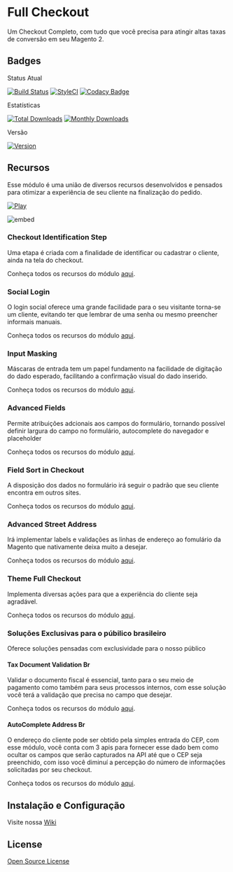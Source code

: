 # Full Checkout

Um Checkout Completo, com tudo que você precisa para atingir altas taxas de conversão em seu Magento 2.

## Badges

Status Atual

[![Build Status](https://app.travis-ci.com/elisei/full-checkout.svg?branch=Magento%402.4)](https://app.travis-ci.com/elisei/full-checkout)
[![StyleCI](https://styleci.io/repos/187421346/shield)](https://styleci.io/repos/187421346)
[![Codacy Badge](https://app.codacy.com/project/badge/Grade/5af1a61cc6674545be65ea6d23a6a01d)](https://www.codacy.com/app/elisei/full-checkout?utm_source=github.com&amp;utm_medium=referral&amp;utm_content=elisei/full-checkout&amp;utm_campaign=Badge_Grade)

Estatísticas

[![Total Downloads](https://poser.pugx.org/o2ti/full-checkout/downloads)](https://packagist.org/packages/o2ti/full-checkout)
[![Monthly Downloads](https://poser.pugx.org/o2ti/full-checkout/d/monthly)](https://packagist.org/packages/o2ti/full-checkout)

Versão

[![Version](https://poser.pugx.org/o2ti/full-checkout/version)](//packagist.org/packages/o2ti/full-checkout)

## Recursos

Esse módulo é uma união de diversos recursos desenvolvidos e pensados para otimizar a experiência de seu cliente na finalização do pedido.


[![Play](https://user-images.githubusercontent.com/1786389/144893098-0888dc0c-da46-44c8-9a39-00530ecfb56f.png)](https://youtu.be/Blk8yt2DpDs "Full Checkout - V2")


![embed]()


### Checkout Identification Step

Uma etapa é criada com a finalidade de identificar ou cadastrar o cliente, ainda na tela do checkout.

Conheça todos os recursos do módulo [aqui](https://github.com/elisei/checkout-identification-step).

### Social Login

O login social oferece uma grande facilidade para o seu visitante torna-se um cliente, evitando ter que lembrar de uma senha ou mesmo preencher informais manuais.

Conheça todos os recursos do módulo [aqui](https://github.com/elisei/social-login).

### Input Masking

Máscaras de entrada tem um papel fundamento na facilidade de digitação do dado esperado, facilitando a confirmação visual do dado inserido.

Conheça todos os recursos do módulo [aqui](https://github.com/elisei/input-masking).

### Advanced Fields

Permite atribuições adcionais aos campos do formulário, tornando possível definir largura do campo no formulário, autocomplete do navegador e placeholder

Conheça todos os recursos do módulo [aqui](https://github.com/elisei/advanced-fields-checkout).

### Field Sort in Checkout

A disposição dos dados no formulário irá seguir o padrão que seu cliente encontra em outros sites.

Conheça todos os recursos do módulo [aqui](https://github.com/elisei/field-sort-in-checkout).

### Advanced Street Address

Irá implementar labels e validações as linhas de endereço ao fomulário da Magento que nativamente deixa muito a desejar.

Conheça todos os recursos do módulo [aqui](https://github.com/elisei/advanced-street-address).

### Theme Full Checkout

Implementa diversas ações para que a experiência do cliente seja agradável.

Conheça todos os recursos do módulo [aqui](https://github.com/elisei/theme-full-checkout).

### Soluções Exclusivas para o púbilico brasileiro

Oferece soluções pensadas com exclusividade para o nosso público

#### Tax Document Validation Br

Validar o documento fiscal é essencial, tanto para o seu meio de pagamento como também para seus processos internos, com esse solução você terá a validação que precisa no campo que desejar.

Conheça todos os recursos do módulo [aqui](https://github.com/elisei/tax-document-validation-br).

#### AutoComplete Address Br

O endereço do cliente pode ser obtido pela simples entrada do CEP, com esse módulo, você conta com 3 apis para fornecer esse dado bem como ocultar os campos que serão capturados na API até que o CEP seja preenchido, com isso você diminuí a percepção do número de informações solicitadas por seu checkout.

Conheça todos os recursos do módulo [aqui](https://github.com/elisei/auto-complete-address-br).

## Instalação e Configuração

Visite nossa [Wiki](https://github.com/elisei/full-checkout/wiki)

## License

[Open Source License](LICENSE.txt)
